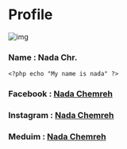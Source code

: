 # Profile
![img](https://scontent.fbkk14-1.fna.fbcdn.net/v/t1.0-9/131987572_3946884082040192_4979388046984326467_n.jpg?_nc_cat=111&ccb=2&_nc_sid=09cbfe&_nc_eui2=AeHDayClwMcLQH9jXrpdfIGy0X4ymgNs0zHRfjKaA2zTMQCoBmaklg7eWPsXjqBgklvsSazekpFrYmkJgPMoKLc6&_nc_ohc=BBrEwUhpETMAX-Yp3BM&_nc_ht=scontent.fbkk14-1.fna&oh=7a9f06903c131f5f406fbe64a6e5d0ce&oe=600CEEEC)
### Name : Nada Chr.
` <?php echo "My name is nada" ?> `
### Facebook : [Nada Chemreh](https://www.facebook.com/nada.the.unknown/)
### Instagram : [Nada Chemreh](https://www.instagram.com/nada_the_unknown/)
### Meduim : [Nada Chemreh](https://medium.com/@nadachemreh)
